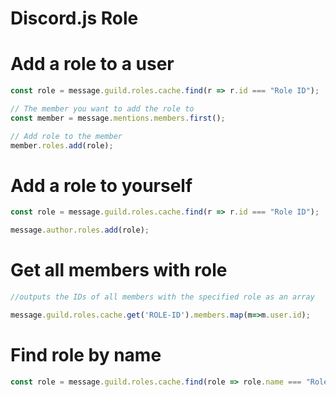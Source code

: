 # Discord.js Role

# Add a role to a user
```js
const role = message.guild.roles.cache.find(r => r.id === "Role ID");

// The member you want to add the role to
const member = message.mentions.members.first();

// Add role to the member
member.roles.add(role);
```

# Add a role to yourself

```js
const role = message.guild.roles.cache.find(r => r.id === "Role ID");

message.author.roles.add(role);
```
# Get all members with role
```js
//outputs the IDs of all members with the specified role as an array

message.guild.roles.cache.get('ROLE-ID').members.map(m=>m.user.id);
```
# Find role by name
```js
const role = message.guild.roles.cache.find(role => role.name === "Rolename");
```
